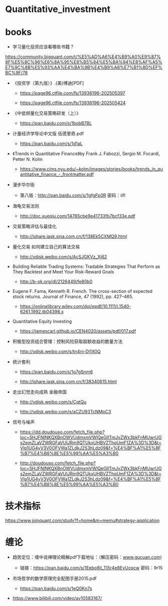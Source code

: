 # Quantitative_investment

# books

- 学习量化投资应该看哪些书籍？

https://community.bigquant.com/t/%E5%AD%A6%E4%B9%A0%E9%87%8F%E5%8C%96%E6%8A%95%E8%B5%84%E5%BA%94%E8%AF%A5%E7%9C%8B%E5%93%AA%E4%BA%9B%E4%B9%A6%E7%B1%8D%EF%BC%9F/78

- 《投资学（第九版）》.(美)博迪[PDF] 

    - https://page96.ctfile.com/fs/13936196-202505397
    
    - https://page96.ctfile.com/fs/13936196-202505424

- 《中低频量化交易策略研发（上）》

    - https://pan.baidu.com/s/1bobB7BL
    
-  计量经济学导论中文版 伍德里奇.pdf

    - https://pan.baidu.com/s/1d1aL
    
- 《Trends in Quantitative Finance》by Frank J. Fabozzi, Sergio M. Focardi, Petter N. Kolm

    - https://www.cims.nyu.edu/~kolm/images/stories/books/trends_in_quantitative_finance_-_frontmatter.pdf

- 漫步华尔街

    - 第八版：http://pan.baidu.com/s/1gfgFp0R 密码：iifl
   
- 海龟交易法则

    - http://doc.xueqiu.com/14765cbe9e41733fb7bcf33e.pdf
    
- 交易策略评估与最佳化

    - http://ishare.iask.sina.com.cn/f/138Ek5CXMQ9.html
    
- 量化交易 如何建立自己的算法交易

    - http://vdisk.weibo.com/s/AcSJGKVz_Xj62

- Building Reliable Trading Systems: Tradable Strategies That Perform as They Backtest and Meet Your Risk-Reward Goals

    - http://b-ok.org/dl/2126449/fe80b0

- Eugene F. Fama, Kenneth R. French. The cross-section of expected stock returns. Journal of Finance, 47 (1992), pp. 427–465.

    - https://onlinelibrary.wiley.com/doi/epdf/10.1111/j.1540-6261.1992.tb04398.x

- Quantitative Equity Investing

    - https://jamescarl.github.io/CEN4020/assets/pdf/017.pdf
    
- 积极型投资组合管理：控制风险获取超额收益的数量方法

    - http://vdisk.weibo.com/s/tn4nj-Dj1X0Q
    
- 统计套利

    - https://pan.baidu.com/s/1o7gSnm6
    
    - http://ishare.iask.sina.com.cn/f/38340615.html
    
- 走出幻觉走向成熟 金融帝国

    - http://vdisk.weibo.com/s/CqtQu
    
    - http://vdisk.weibo.com/s/aCZU93TcNMpC3
    
- 信号与噪声

    - https://dd.doudouso.com/fetch_file.php?loc=SHJFNlNKQXBnOWVUdmxmVWlQeGlITmJvZWx3bkFnMUwrUGs2emZLaVZWRGFaVUlJRm9QTUkxUHBVZThqUmF1ZA%3D%3D&t=Vlp1UG4yV3V0OFVWa1ZLdkJ2S3hLdz09&f=%E4%BF%A1%E5%8F%B7%E4%B8%8E%E5%99%AA%E5%A3%B0
    
    - http://doudouso.com/fetch_file.php?loc=SHJFNlNKQXBnOWVUdmxmVWlQeGlITmJvZWx3bkFnMUwrUGs2emZLaVZWRGFaVUlJRm9QTUkxUHBVZThqUmF1ZA%3D%3D&t=Vlp1UG4yV3V0OFVWa1ZLdkJ2S3hLdz09&f=%E4%BF%A1%E5%8F%B7%E4%B8%8E%E5%99%AA%E5%A3%B0
    
# 技术指标

https://www.joinquant.com/study?f=home&m=memu#strategy-application

# 缠论

- 趋势定位：缠中说禅理论精解pdf下载地址：（解压密码：www.gucuan.com)

    - 链接：https://pan.baidu.com/s/1Eebo8jl_TI5r4e8EyUcpcw 密码：9r15

- 市场哲学的数学原理完全配图手册2015.pdf

    - https://pan.baidu.com/s/1eQ0Kn7s

- https://www.bilibili.com/video/av10583167/
